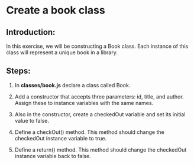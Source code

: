 # Create a book class

## Introduction:

In this exercise, we will be constructing a Book class. Each instance of this class will represent a unique book in a library.

## Steps:

1. In **classes/book.js** declare a class called Book.

2. Add a constructor that accepts three parameters: id, title, and author. Assign these to instance variables with the same names.

3. Also in the constructor, create a checkedOut variable and set its initial value to false.

4. Define a checkOut() method. This method should change the checkedOut instance variable to true.

5. Define a return() method. This method should change the checkedOut instance variable back to false.
